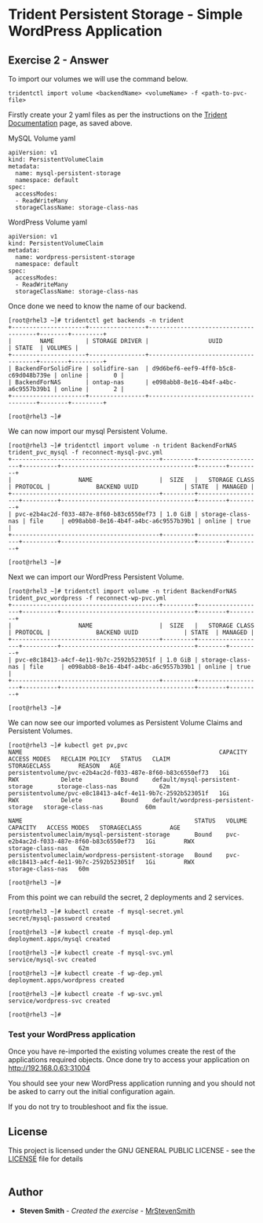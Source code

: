 # Trident Persistent Storage - Simple WordPress Application

## Exercise 2 - Answer

To import our volumes we will use the command below.

```
tridentctl import volume <backendName> <volumeName> -f <path-to-pvc-file>
```

Firstly create your 2 yaml files as per the instructions on the [Trident Documentation](https://netapp-trident.readthedocs.io/en/stable-v20.04/kubernetes/operations/tasks/volumes.html#importing-a-volume) page, as saved above.

MySQL Volume yaml

```
apiVersion: v1
kind: PersistentVolumeClaim
metadata:
  name: mysql-persistent-storage
  namespace: default
spec:
  accessModes:
  - ReadWriteMany
  storageClassName: storage-class-nas
```

WordPress Volume yaml

```
apiVersion: v1
kind: PersistentVolumeClaim
metadata:
  name: wordpress-persistent-storage
  namespace: default
spec:
  accessModes:
  - ReadWriteMany
  storageClassName: storage-class-nas
```

Once done we need to know the name of our backend.

```
[root@rhel3 ~]# tridentctl get backends -n trident
+---------------------+----------------+--------------------------------------+--------+---------+
|        NAME         | STORAGE DRIVER |                 UUID                 | STATE  | VOLUMES |
+---------------------+----------------+--------------------------------------+--------+---------+
| BackendForSolidFire | solidfire-san  | d9d6bef6-eef9-4ff0-b5c8-c69d048b739e | online |       0 |
| BackendForNAS       | ontap-nas      | e098abb8-8e16-4b4f-a4bc-a6c9557b39b1 | online |       2 |
+---------------------+----------------+--------------------------------------+--------+---------+

[root@rhel3 ~]#
```

We can now import our mysql Persistent Volume.

```
[root@rhel3 ~]# tridentctl import volume -n trident BackendForNAS trident_pvc_mysql -f reconnect-mysql-pvc.yml
+------------------------------------------+---------+-------------------+----------+--------------------------------------+--------+---------+
|                   NAME                   |  SIZE   |   STORAGE CLASS   | PROTOCOL |             BACKEND UUID             | STATE  | MANAGED |
+------------------------------------------+---------+-------------------+----------+--------------------------------------+--------+---------+
| pvc-e2b4ac2d-f033-487e-8f60-b83c6550ef73 | 1.0 GiB | storage-class-nas | file     | e098abb8-8e16-4b4f-a4bc-a6c9557b39b1 | online | true    |
+------------------------------------------+---------+-------------------+----------+--------------------------------------+--------+---------+

[root@rhel3 ~]#
```

Next we can import our WordPress Persistent Volume.

```
[root@rhel3 ~]# tridentctl import volume -n trident BackendForNAS trident_pvc_wordpress -f reconnect-wp-pvc.yml
+------------------------------------------+---------+-------------------+----------+--------------------------------------+--------+---------+
|                   NAME                   |  SIZE   |   STORAGE CLASS   | PROTOCOL |             BACKEND UUID             | STATE  | MANAGED |
+------------------------------------------+---------+-------------------+----------+--------------------------------------+--------+---------+
| pvc-e8c18413-a4cf-4e11-9b7c-2592b523051f | 1.0 GiB | storage-class-nas | file     | e098abb8-8e16-4b4f-a4bc-a6c9557b39b1 | online | true    |
+------------------------------------------+---------+-------------------+----------+--------------------------------------+--------+---------+

[root@rhel3 ~]#
```

We can now see our imported volumes as Persistent Volume Claims and Persistent Volumes.

```
[root@rhel3 ~]# kubectl get pv,pvc
NAME                                                        CAPACITY   ACCESS MODES   RECLAIM POLICY   STATUS   CLAIM                                  STORAGECLASS        REASON   AGE
persistentvolume/pvc-e2b4ac2d-f033-487e-8f60-b83c6550ef73   1Gi        RWX            Delete           Bound    default/mysql-persistent-storage       storage-class-nas            62m
persistentvolume/pvc-e8c18413-a4cf-4e11-9b7c-2592b523051f   1Gi        RWX            Delete           Bound    default/wordpress-persistent-storage   storage-class-nas            60m

NAME                                                 STATUS   VOLUME                                     CAPACITY   ACCESS MODES   STORAGECLASS        AGE
persistentvolumeclaim/mysql-persistent-storage       Bound    pvc-e2b4ac2d-f033-487e-8f60-b83c6550ef73   1Gi        RWX            storage-class-nas   62m
persistentvolumeclaim/wordpress-persistent-storage   Bound    pvc-e8c18413-a4cf-4e11-9b7c-2592b523051f   1Gi        RWX            storage-class-nas   60m

[root@rhel3 ~]#
```

From this point we can rebuild the secret, 2 deployments and 2 services.

```
[root@rhel3 ~]# kubectl create -f mysql-secret.yml
secret/mysql-password created

[root@rhel3 ~]# kubectl create -f mysql-dep.yml
deployment.apps/mysql created

[root@rhel3 ~]# kubectl create -f mysql-svc.yml
service/mysql-svc created

[root@rhel3 ~]# kubectl create -f wp-dep.yml
deployment.apps/wordpress created

[root@rhel3 ~]# kubectl create -f wp-svc.yml
service/wordpress-svc created

[root@rhel3 ~]#
```

### Test your WordPress application

Once you have re-imported the existing volumes create the rest of the applications required objects.  Once done try to access your application on http://192.168.0.63:31004

You should see your new WordPress application running and you should not be asked to carry out the initial configuration again.

If you do not try to troubleshoot and fix the issue.
<br />

## License

This project is licensed under the GNU GENERAL PUBLIC LICENSE - see the [LICENSE](https://github.com/MrStevenSmith/Trident-WordPress-Application/blob/master/LICENSE) file for details
<br />
<br />

## Author

* **Steven Smith** - *Created the exercise* - [MrStevenSmith](https://github.com/MrStevenSmith)